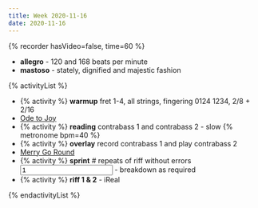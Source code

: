 ```yaml
---
title: Week 2020-11-16
date: 2020-11-16
---
```


{% recorder hasVideo=false, time=60 %}

- **allegro** - 120 and 168 beats per minute
- **mastoso** - stately, dignified and majestic fashion

{% activityList %}

- {% activity %} **warmup** fret 1-4, all strings, fingering 0124 1234, 2/8 + 2/16
- [Ode to Joy](/files/ode-to-joy.pdf)
- {% activity %} **reading** contrabass 1 and contrabass 2 - slow {% metronome bpm=40 %}
- {% activity %} **overlay** record contrabass 1 and play contrabass 2
- [Merry Go Round](/tunes/merry-go-round)
- {% activity %} **sprint** # repeats of riff without errors <input type="number" min="1" value="1"> - breakdown as required
- {% activity %} **riff 1 & 2** - iReal

{% endactivityList %}
